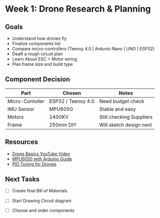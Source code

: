 # Week 1: Drone Research & Planning

## Goals

 - Understand how drones fly 
 - Finalize components list
 - Compare micro-controllers (Teensy 4.0 | Ardunio Nano | UNO | ESP32)
 - Deaft a rough circuit plan
 - Learn About ESC + Motor wiring
 - Plan frame size and build type

## Component Decision

| Part | Chosen| Notes |
|------|-------|-------|
|Micro-Contoller| ESP32 / Teensy 4.0 | Need budget check
| IMU Sensor| MPU6050 | Stable and easy |
| Motors | 1400KV | Still checking Suppliers |
| Frame | 250mm DIY | Will sketch design next |

## Resources

- [Drone Basics YouTube Video](https://www.youtube.com/watch?v=FYAWx5ikDtw)
- [MPU6050 with Arduino Guide](https://lastminuteengineers.com/mpu6050-arduino-tutorial/)
- [PID Tuning for Drones](https://www.youtube.com/watch?v=Gm4bAqHtLQI)


## Next Tasks
 - [ ] Create final Bill of Materials
 - [ ] Start Drawing Circuit diagram
 - [ ] Choose and order components
 